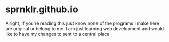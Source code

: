 # sprnklr.github.io
 
 Alright, if you're reading this just know none of the programs I make here are original or belong to me. I am just learning web development and would like to have my changes to sent to a central place